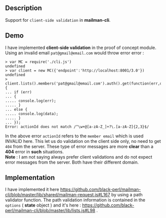 Description
-----------
Support for `client-side validation` in **mailman-cli**.

Demo
----
I have implemented **client-side validation** in the proof of concept module. Using an invalid email `pat@gmail@email.com` would throw error error :

    > var MC = require('./cli.js')
    undefined
    > var client = new MC({'endpoint':'http://localhost:8001/3.0'})
    undefined
    > client.lists().members('pat@gmail@email.com').auth().get(function(err,data){
    ... if (err)
    ... {
    ..... console.log(err);
    ..... }
    ... else {
    ..... console.log(data);
    ..... }
    ... });
    Error: actionId does not match /^\w+@[a-zA-Z_]+?\.[a-zA-Z]{2,3}$/
    
In the above error `actionId` refers to the `member email` which is used  INVALID here. This let us do validation on the client side only, no need to get `404` from the server. These type of error messages are more **clear** than a **404** error in **such** situations.  
**Note** : I am not saying always prefer client validations and do not expect error messages from the server. Both have their different domain.

Implementation
--------------
I have implemented it here https://github.com/black-perl/mailman-cli/blob/master/lib/shared/mailman-request.js#L167 by using a path validator function. The path validation information is contained in the `options` ( **state** object ) and it's here : https://github.com/black-perl/mailman-cli/blob/master/lib/lists.js#L98 .

